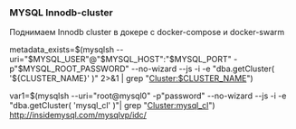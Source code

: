 ### MYSQL Innodb-cluster
Поднимаем Innodb cluster в докере с docker-compose и docker-swarm


metadata_exists=$(mysqlsh --uri="$MYSQL_USER"@"$MYSQL_HOST":"$MYSQL_PORT" -p"$MYSQL_ROOT_PASSWORD" --no-wizard --js -i -e "dba.getCluster( '${CLUSTER_NAME}' )" 2>&1 | grep "<Cluster:$CLUSTER_NAME>")


var1=$(mysqlsh --uri="root@mysql0" -p"password" --no-wizard --js -i -e  "dba.getCluster( 'mysql_cl' )"| grep "<Cluster:mysql_cl>")
http://insidemysql.com/mysqlvp/idc/
